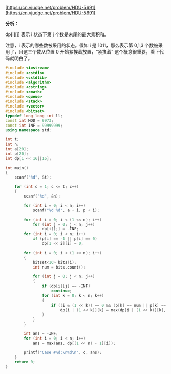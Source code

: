 [https://cn.vjudge.net/problem/HDU-5691](https://cn.vjudge.net/problem/HDU-5691)

**分析：**

dp[i][j] 表示 i 状态下第 j 个数是末尾的最大乘积和。

注意，i 表示的哪些数被采用的状态。假如 i 是 1011，那么表示第 0,1,3 个数被采用了，且这三个数从位置 0 开始紧挨着放置，“紧挨着” 这个概念很重要，看下代码就明白了。

```c++
#include <iostream>
#include <cstdio>
#include <cstdlib>
#include <algorithm>
#include <cstring>
#include <cmath>
#include <queue>
#include <stack>
#include <vector>
#include <bitset>
typedef long long int ll;
const int MOD = 9973;
const int INF = 99999999;
using namespace std;

int t;
int n;
int a[20];
int p[20];
int dp[1 << 16][16];

int main()
{
	scanf("%d", &t);

	for (int c = 1; c <= t; c++)
	{
		scanf("%d", &n);

		for (int i = 0; i < n; i++)
			scanf("%d %d", a + i, p + i);

		for (int i = 0; i < (1 << n); i++)
			for (int j = 0; j < n; j++)
				dp[i][j] = -INF;
		for (int i = 0; i < n; i++)
			if (p[i] == -1 || p[i] == 0)
				dp[1 << i][i] = 0;

		for (int i = 0; i < (1 << n); i++)
		{
			bitset<16> bits(i);
			int num = bits.count();

			for (int j = 0; j < n; j++)
			{
				if (dp[i][j] == -INF)
					continue;
				for (int k = 0; k < n; k++)
				{
					if ((i & (1 << k)) == 0 && (p[k] == num || p[k] == -1))
						dp[i | (1 << k)][k] = max(dp[i | (1 << k)][k], dp[i][j] + a[j] * a[k]);
				}
			}
		}

		int ans = -INF;
		for (int i = 0; i < n; i++)
			ans = max(ans, dp[(1 << n) - 1][i]);

		printf("Case #%d:\n%d\n", c, ans);
	}
	return 0;
}
```
